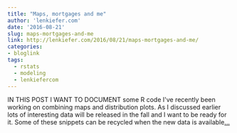 ```yaml
---
title: "Maps, mortgages and me"
author: 'lenkiefer.com'
date: '2016-08-21'
slug: maps-mortgages-and-me
link: http://lenkiefer.com/2016/08/21/maps-mortgages-and-me/
categories:
- bloglink
tags:
  - rstats
  - modeling
  - lenkiefercom
---
```


IN THIS POST I WANT TO DOCUMENT some R code I've recently been working on combining maps and distribution plots. As I discussed earlier lots of interesting data will be released in the fall and I want to be ready for it. Some of these snippets can be recycled when the new data is available[... <i class="fas fa-external-link-alt"></i>](http://lenkiefer.com/2016/08/21/maps-mortgages-and-me/)

